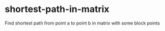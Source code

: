 # shortest-path-in-matrix
Find shortest path from point a to point b in matrix with some block points  
